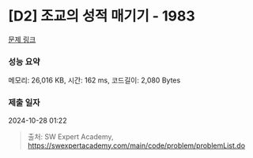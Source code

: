 # [D2] 조교의 성적 매기기 - 1983 

[문제 링크](https://swexpertacademy.com/main/code/problem/problemDetail.do?contestProbId=AV5PwGK6AcIDFAUq) 

### 성능 요약

메모리: 26,016 KB, 시간: 162 ms, 코드길이: 2,080 Bytes

### 제출 일자

2024-10-28 01:22



> 출처: SW Expert Academy, https://swexpertacademy.com/main/code/problem/problemList.do